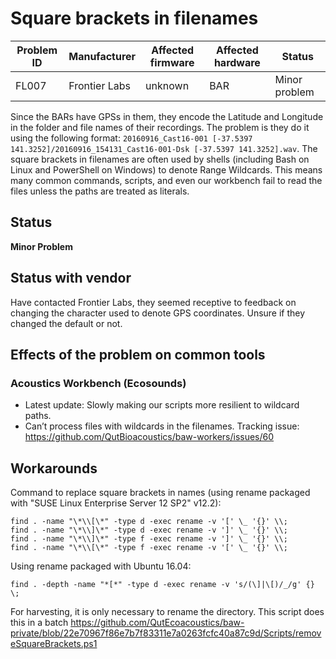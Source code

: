 # Square brackets in filenames

|Problem ID | Manufacturer | Affected firmware| Affected hardware | Status              |
|-----------|--------------|------------------|--------------------|---------------------|
|FL007         |Frontier Labs | unknown                 |  BAR            | Minor problem     |

Since the BARs have GPSs in them, they encode the Latitude and Longitude in the
folder and file names of their recordings. The problem is they do it using the
following format: `20160916_Cast16-001 [-37.5397
141.3252]/20160916_154131_Cast16-001-Dsk [-37.5397 141.3252].wav`. The square
brackets in filenames are often used by shells (including Bash on Linux and
PowerShell on Windows) to denote Range Wildcards. This means many common
commands, scripts, and even our workbench fail to read the files unless the
paths are treated as literals.


## Status

**Minor Problem**

## Status with vendor

Have contacted Frontier Labs, they seemed receptive to
feedback on changing the character used to denote GPS coordinates. Unsure if
they changed the default or not.

## Effects of the problem on common tools
### Acoustics Workbench (Ecosounds)

- Latest update: Slowly making our scripts more resilient to wildcard paths.
- Can’t process files with wildcards in the filenames. Tracking
issue: <https://github.com/QutBioacoustics/baw-workers/issues/60>

## Workarounds

Command to replace square brackets in names (using rename packaged with "SUSE
Linux Enterprise Server 12 SP2" v12.2):

```
find . -name "\*\\[\*" -type d -exec rename -v '[' \_ '{}' \\;
find . -name "\*\\]\*" -type d -exec rename -v ']' \_ '{}' \\;
find . -name "\*\\]\*" -type f -exec rename -v ']' \_ '{}' \\;
find . -name "\*\\[\*" -type f -exec rename -v '[' \_ '{}' \\;
```

Using rename packaged with Ubuntu 16.04:

```
find . -depth -name "*[*" -type d -exec rename -v 's/(\]|\[)/_/g' {} \;
```

For harvesting, it is only necessary to rename the directory. This script does this in a batch
https://github.com/QutEcoacoustics/baw-private/blob/22e70967f86e7b7f83311e7a0263fcfc40a87c9d/Scripts/removeSquareBrackets.ps1




